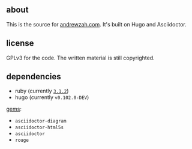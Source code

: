 ## about

This is the source for [andrewzah.com](https://andrewzah.com).
It's built on Hugo and Asciidoctor.

## license

GPLv3 for the code. The written material is still copyrighted.

## dependencies
* ruby (currently [`3.1.2`](./tool-versions))
* hugo (currently `v0.102.0-DEV`)

[gems](./gems.txt):
* `asciidoctor-diagram`
* `asciidoctor-html5s`
* `asciidoctor`
* `rouge`
